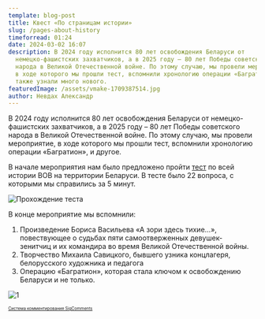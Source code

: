 ```yaml
---
template: blog-post
title: Квест «По страницам истории»
slug: /pages-about-history
timeforread: 01:24
date: 2024-03-02 16:07
description: В 2024 году исполнится 80 лет освобождения Беларуси от
  немецко-фашистских захватчиков, а в 2025 году – 80 лет Победы советского
  народа в Великой Отечественной войне. По этому случаю, мы провели мероприятие,
  в ходе которого мы прошли тест, вспомнили хронологию операции «Багратион», а
  также узнали много нового.
featuredImage: /assets/vmake-1709387514.jpg
author: Невдах Александр
---
```

В 2024 году исполнится 80 лет освобождения Беларуси от немецко-фашистских захватчиков, а в 2025 году – 80 лет Победы советского народа в Великой Отечественной войне. По этому случаю, мы провели мероприятие, в ходе которого мы прошли тест, вспомнили хронологию операции «Багратион», и другое. 

В﻿ начале мероприятия нам было предложено пройти [тест](https://onlinetestpad.com/ru/test/1407664-velikaya-otechestvennaya-vojna-na-territorii-belarusi-obrazovatelnyj-test-d) по всей истории ВОВ на территории Беларуси. В тесте было 22 вопроса, с которыми мы справились за 5 минут.

![Прохождение теста](/assets/photo_4_2024-03-02_13-16-48.jpg "Прохождение теста")

В конце мероприятие мы вспомнили: 

1. Произведение Бориса Васильева «А зори здесь тихие...», повествующее о судьбах пяти самоотверженных девушек-зенитчиц и их командира во время Великой Отечественной войны.
2. Т﻿ворчество Михаила Савицкого, бывшего узника концлагеря, белорусского художника и педагога
3. О﻿перацию  «Багратион», которая стала ключом к освобождению Беларуси и не только.

![1](/assets/photo_2_2024-03-02_13-16-48.jpg "1")

<div id="sigCommentsBlock"></div>
	<a href="http://sigcomments.com" style="font-size: 0.6em;">Система комментирования SigComments</a>
	<script type="text/javascript">
		(function(){
			var host_id = '7248';
			var script = document.createElement('script');
			script.type = 'text/javascript';
			script.async = true;
			script.src = '//sigcomments.com/chat/?host_id='+host_id;
			var ss = document.getElementsByTagName('script')[0]; 
			ss.parentNode.insertBefore(script, ss);
		})();
	</script>
